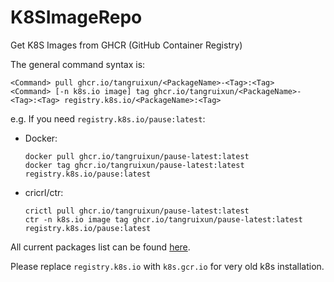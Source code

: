 # K8SImageRepo

Get K8S Images from GHCR (GitHub Container Registry)

The general command syntax is:

    <Command> pull ghcr.io/tangruixun/<PackageName>-<Tag>:<Tag>
    <Command> [-n k8s.io image] tag ghcr.io/tangruixun/<PackageName>-<Tag>:<Tag> registry.k8s.io/<PackageName>:<Tag>

e.g. If you need `registry.k8s.io/pause:latest`:

- Docker:

      docker pull ghcr.io/tangruixun/pause-latest:latest
      docker tag ghcr.io/tangruixun/pause-latest:latest registry.k8s.io/pause:latest

- cricrl/ctr:

      crictl pull ghcr.io/tangruixun/pause-latest:latest
      ctr -n k8s.io image tag ghcr.io/tangruixun/pause-latest:latest registry.k8s.io/pause:latest

All current packages list can be found [here](https://github.com/users/tangruixun/packages?repo_name=K8SImageRepo).

Please replace `registry.k8s.io` with `k8s.gcr.io` for very old k8s installation.
